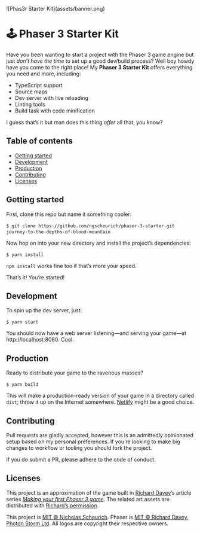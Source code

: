 <p text-align="center">![Phas3r Starter Kit](assets/banner.png)</p>

# 🕹 Phaser 3 Starter Kit

Have you been wanting to start a project with the Phaser 3 game engine but just _don’t have the time_ to set up a good dev/build process? Well boy howdy have you come to the right place! My **Phaser 3 Starter Kit** offers everything you need and more, including:

- TypeScript support
- Source maps
- Dev server with live reloading
- Linting tools
- Build task with code minification

I guess that’s it but man does this thing _offer_ all that, you know?

## Table of contents

- [Getting started](#getting-started)
- [Development](#development)
- [Production](#production)
- [Contributing](#contributing)
- [Licenses](#licenses)

## Getting started

First, clone this repo but name it something cooler:

    $ git clone https://github.com/ngscheurich/phaser-3-starter.git journey-to-the-depths-of-blood-mountain

Now hop on into your new directory and install the project’s dependencies:

    $ yarn install

`npm install` works fine too if that’s more your speed.

That’s it! You’re started!

## Development

To spin up the dev server, just:

    $ yarn start

You should now have a web server listening—and serving your game—at http://localhost:8080. Cool.

## Production

Ready to distribute your game to the ravenous masses?

    $ yarn build

This will make a production-ready version of your game in a directory called `dist`; throw it up on the Internet somewhere. [Netlify](https://www.netlify.com/) might be a good choice.

## Contributing

Pull requests are gladly accepted, however this is an admittedly opinionated setup based on my personal preferences. If you’re looking to make big changes to workflow or tooling you should fork the project.

If you do submit a PR, please adhere to the code of conduct.

## Licenses

This project is an approximation of the game built in [Richard Davey](https://twitter.com/photonstorm)’s
article series _[Making your first Phaser 3 game](https://phaser.io/tutorials/making-your-first-phaser-3-game)_. The related art assets are distributed with [Richard’s permission](https://twitter.com/photonstorm/status/1013889130063908865).

This project is [MIT © Nicholas Scheurich](https://github.com/ngscheurich/phas3r-starter/blob/master/LICENSE).
Phaser is [MIT © Richard Davey, Photon Storm Ltd](https://github.com/photonstorm/phaser/blob/master/license.txt).
All logos are copyright their respective owners.

